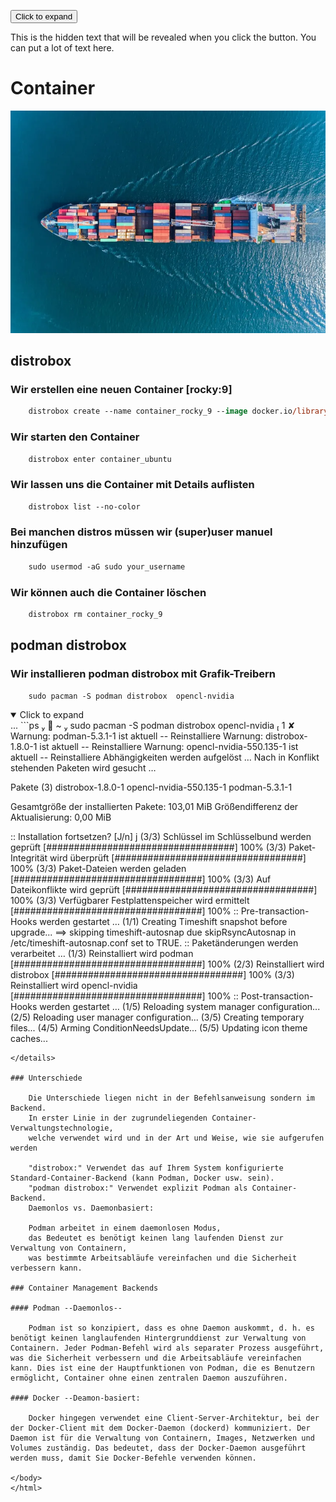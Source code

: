 <!DOCTYPE html>
<html lang="en">
<head>
    <meta charset="UTF-8">
    <meta name="viewport" content="width=device-width, initial-scale=1.0">
    <link rel="stylesheet" href="style.css"> <!-- Link to your CSS file -->
    <title>Collapsible Section Example</title>
</head>
<body>

<button class="collapsible">Click to expand</button>

<div class="content">
    <p>This is the hidden text that will be revealed when you click the button. You can put a lot of text here.</p>
</div>

<script>
    const coll = document.getElementsByClassName("collapsible");
    for (let i = 0; i < coll.length; i++) {
        coll[i].addEventListener("click", function() {
            this.classList.toggle("active");
            const content = this.nextElementSibling;
            if (content.style.display === "block") {
                content.style.display = "none";
            } else {
                content.style.display = "block";
            }
        });
    }
</script>

# Container

![ship](./screen/ships.webp)

## distrobox

### Wir erstellen eine neuen Container [rocky:9]

```ps
    distrobox create --name container_rocky_9 --image docker.io/library/rockylinux:9
```

### Wir starten den Container

```ps
    distrobox enter container_ubuntu
```

### Wir lassen uns die Container mit Details auflisten

```ps
    distrobox list --no-color
```

### Bei manchen distros müssen wir (super)user manuel hinzufügen

```ps
    sudo usermod -aG sudo your_username
```

### Wir können auch die Container löschen

```bash
    distrobox rm container_rocky_9
```

## podman distrobox

### Wir installieren podman distrobox mit Grafik-Treibern

```ps
    sudo pacman -S podman distrobox  opencl-nvidia
```

<details open>
<summary>Click to expand</summary>
...
```ps
   ~  sudo pacman -S podman distrobox  opencl-nvidia                                         1 ✘
Warnung: podman-5.3.1-1 ist aktuell -- Reinstalliere
Warnung: distrobox-1.8.0-1 ist aktuell -- Reinstalliere
Warnung: opencl-nvidia-550.135-1 ist aktuell -- Reinstalliere
Abhängigkeiten werden aufgelöst …
Nach in Konflikt stehenden Paketen wird gesucht …

Pakete (3) distrobox-1.8.0-1 opencl-nvidia-550.135-1 podman-5.3.1-1

Gesamtgröße der installierten Pakete: 103,01 MiB
Größendifferenz der Aktualisierung: 0,00 MiB

:: Installation fortsetzen? [J/n] j
(3/3) Schlüssel im Schlüsselbund werden geprüft [##################################] 100%
(3/3) Paket-Integrität wird überprüft [##################################] 100%
(3/3) Paket-Dateien werden geladen [##################################] 100%
(3/3) Auf Dateikonflikte wird geprüft [##################################] 100%
(3/3) Verfügbarer Festplattenspeicher wird ermittelt [##################################] 100%
:: Pre-transaction-Hooks werden gestartet …
(1/1) Creating Timeshift snapshot before upgrade...
==> skipping timeshift-autosnap due skipRsyncAutosnap in /etc/timeshift-autosnap.conf set to TRUE.
:: Paketänderungen werden verarbeitet …
(1/3) Reinstalliert wird podman [##################################] 100%
(2/3) Reinstalliert wird distrobox [##################################] 100%
(3/3) Reinstalliert wird opencl-nvidia [##################################] 100%
:: Post-transaction-Hooks werden gestartet …
(1/5) Reloading system manager configuration...
(2/5) Reloading user manager configuration...
(3/5) Creating temporary files...
(4/5) Arming ConditionNeedsUpdate...
(5/5) Updating icon theme caches...

```
</details>

### Unterschiede

    Die Unterschiede liegen nicht in der Befehlsanweisung sondern im Backend.
    In erster Linie in der zugrundeliegenden Container-Verwaltungstechnologie,
    welche verwendet wird und in der Art und Weise, wie sie aufgerufen werden

    "distrobox:" Verwendet das auf Ihrem System konfigurierte Standard-Container-Backend (kann Podman, Docker usw. sein).
    "podman distrobox:" Verwendet explizit Podman als Container-Backend.
    Daemonlos vs. Daemonbasiert:

    Podman arbeitet in einem daemonlosen Modus,
    das Bedeutet es benötigt keinen lang laufenden Dienst zur Verwaltung von Containern,
    was bestimmte Arbeitsabläufe vereinfachen und die Sicherheit verbessern kann.

### Container Management Backends

#### Podman --Daemonlos--

    Podman ist so konzipiert, dass es ohne Daemon auskommt, d. h. es benötigt keinen langlaufenden Hintergrunddienst zur Verwaltung von Containern. Jeder Podman-Befehl wird als separater Prozess ausgeführt, was die Sicherheit verbessern und die Arbeitsabläufe vereinfachen kann. Dies ist eine der Hauptfunktionen von Podman, die es Benutzern ermöglicht, Container ohne einen zentralen Daemon auszuführen.

#### Docker --Deamon-basiert:

    Docker hingegen verwendet eine Client-Server-Architektur, bei der der Docker-Client mit dem Docker-Daemon (dockerd) kommuniziert. Der Daemon ist für die Verwaltung von Containern, Images, Netzwerken und Volumes zuständig. Das bedeutet, dass der Docker-Daemon ausgeführt werden muss, damit Sie Docker-Befehle verwenden können.

</body>
</html>
```
